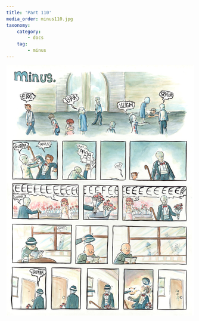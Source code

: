 ```yaml
---
title: 'Part 110'
media_order: minus110.jpg
taxonomy:
    category:
        - docs
    tag:
        - minus
---
```


![](minus110.jpg)